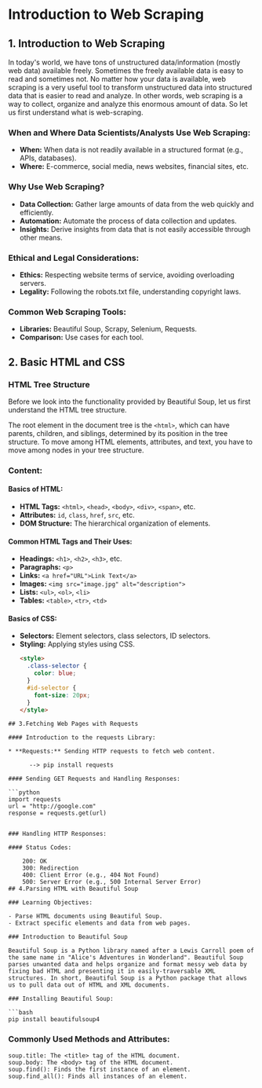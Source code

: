 # Introduction to Web Scraping

## 1. Introduction to Web Scraping

In today's world, we have tons of unstructured data/information (mostly web data) available freely. Sometimes the freely available data is easy to read and sometimes not. No matter how your data is available, web scraping is a very useful tool to transform unstructured data into structured data that is easier to read and analyze. In other words, web scraping is a way to collect, organize and analyze this enormous amount of data. So let us first understand what is web-scraping.

### When and Where Data Scientists/Analysts Use Web Scraping:

- **When:** When data is not readily available in a structured format (e.g., APIs, databases).
- **Where:** E-commerce, social media, news websites, financial sites, etc.

### Why Use Web Scraping?

- **Data Collection:** Gather large amounts of data from the web quickly and efficiently.
- **Automation:** Automate the process of data collection and updates.
- **Insights:** Derive insights from data that is not easily accessible through other means.

### Ethical and Legal Considerations:

- **Ethics:** Respecting website terms of service, avoiding overloading servers.
- **Legality:** Following the robots.txt file, understanding copyright laws.

### Common Web Scraping Tools:

- **Libraries:** Beautiful Soup, Scrapy, Selenium, Requests.
- **Comparison:** Use cases for each tool.

## 2. Basic HTML and CSS

### HTML Tree Structure

Before we look into the functionality provided by Beautiful Soup, let us first understand the HTML tree structure.

The root element in the document tree is the `<html>`, which can have parents, children, and siblings, determined by its position in the tree structure. To move among HTML elements, attributes, and text, you have to move among nodes in your tree structure.

### Content:

#### Basics of HTML:

- **HTML Tags:** `<html>`, `<head>`, `<body>`, `<div>`, `<span>`, etc.
- **Attributes:** `id`, `class`, `href`, `src`, etc.
- **DOM Structure:** The hierarchical organization of elements.

#### Common HTML Tags and Their Uses:

- **Headings:** `<h1>`, `<h2>`, `<h3>`, etc.
- **Paragraphs:** `<p>`
- **Links:** `<a href="URL">Link Text</a>`
- **Images:** `<img src="image.jpg" alt="description">`
- **Lists:** `<ul>`, `<ol>`, `<li>`
- **Tables:** `<table>`, `<tr>`, `<td>`

#### Basics of CSS:

- **Selectors:** Element selectors, class selectors, ID selectors.
- **Styling:** Applying styles using CSS.
  ```html
  <style>
    .class-selector {
      color: blue;
    }
    #id-selector {
      font-size: 20px;
    }
  </style>

```
## 3.Fetching Web Pages with Requests

#### Introduction to the requests Library:

* **Requests:** Sending HTTP requests to fetch web content.
      
      --> pip install requests

#### Sending GET Requests and Handling Responses:

```python
import requests
url = "http://google.com"
response = requests.get(url)


### Handling HTTP Responses:

#### Status Codes:
 
    200: OK
    300: Redirection
    400: Client Error (e.g., 404 Not Found)
    500: Server Error (e.g., 500 Internal Server Error)
## 4.Parsing HTML with Beautiful Soup

### Learning Objectives:

- Parse HTML documents using Beautiful Soup.
- Extract specific elements and data from web pages.

### Introduction to Beautiful Soup

Beautiful Soup is a Python library named after a Lewis Carroll poem of the same name in "Alice's Adventures in Wonderland". Beautiful Soup parses unwanted data and helps organize and format messy web data by fixing bad HTML and presenting it in easily-traversable XML structures. In short, Beautiful Soup is a Python package that allows us to pull data out of HTML and XML documents.

### Installing Beautiful Soup:

```bash
pip install beautifulsoup4
```

### Commonly Used Methods and Attributes:

    soup.title: The <title> tag of the HTML document.
    soup.body: The <body> tag of the HTML document.
    soup.find(): Finds the first instance of an element.
    soup.find_all(): Finds all instances of an element.

        

